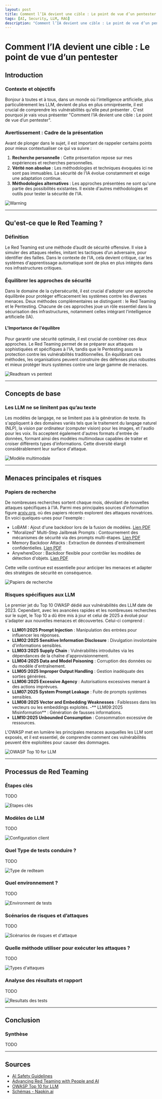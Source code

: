 ```yaml
---
layout: post
title: Comment l’IA devient une cible : Le point de vue d’un pentester
tags: [AI, Security, LLM, RAG]
description: "Comment l’IA devient une cible : Le point de vue d’un pentester"
---
```


# Comment l’IA devient une cible : Le point de vue d’un pentester
## Introduction
### Contexte et objectifs
Bonjour à toutes et à tous, dans un monde où l'intelligence artificielle, plus particulièrement les LLM, devient de plus en plus omniprésente, il est crucial de comprendre les vulnérabilités qu'elle peut présenter . C'est pourquoi je vais vous présenter "Comment l’IA devient une cible : Le point de vue d’un pentester".

### Avertissement : Cadre de la présentation
Avant de plonger dans le sujet, il est important de rappeler certains points pour mieux contextualiser ce qui va suivre :

1. **Recherche personnelle** : Cette présentation repose sur mes expériences et recherches personnelles.
2. **Vérité non absolue** : Les méthodologies et techniques évoquées ici ne sont pas immuables. La sécurité de l'IA évolue constamment et exige une adaptation continue.
3. **Méthodologies alternatives** : Les approches présentées ne sont qu'une partie des possibilités existantes. Il existe d'autres méthodologies et outils pour tester la sécurité de l'IA.

![Warning](/assets/imgs/AI/warning.svg)

---

## Qu'est-ce que le Red Teaming ?

### Définition
Le Red Teaming est une méthode d’audit de sécurité offensive. Il vise à simuler des attaques réelles, imitant les tactiques d’un adversaire, pour identifier des failles. Dans le contexte de l'IA, cela devient critique, car les systèmes d'apprentissage automatique sont de plus en plus intégrés dans nos infrastructures critiques.

### Équilibrer les approches de sécurité
Dans le domaine de la cybersécurité, il est crucial d'adopter une approche équilibrée pour protéger efficacement les systèmes contre les diverses menaces. Deux méthodes complémentaires se distinguent : le Red Teaming et le Pentesting. Chacune de ces approches joue un rôle essentiel dans la sécurisation des infrastructures, notamment celles intégrant l'intelligence artificielle (IA).

#### **L'Importance de l'équilibre**
Pour garantir une sécurité optimale, il est crucial de combiner ces deux approches. Le Red Teaming permet de se préparer aux attaques sophistiquées et spécifiques à l'IA, tandis que le Pentesting assure la protection contre les vulnérabilités traditionnelles. En équilibrant ces méthodes, les organisations peuvent construire des défenses plus robustes et mieux protéger leurs systèmes contre une large gamme de menaces.

![Readteam vs pentest](/assets/imgs/AI/redteam_vs_pentest.svg)

---

## Concepts de base
### Les LLM ne se limitent pas qu’au texte
Les modèles de langage, ne se limitent pas à la génération de texte. Ils s'appliquent à des domaines variés tels que le traitement du langage naturel (NLP), la vision par ordinateur (computer vision) pour les images, et l'audio pour les voix. Ils acceptent également d'autres formats d'entrée de données, formant ainsi des modèles multimodaux capables de traiter et croiser différents types d'informations. Cette diversité élargit considérablement leur surface d'attaque.

![Modèle multimodale](/assets/imgs/AI/multimodales.svg)

---

## Menaces principales et risques
### Papiers de recherche
De nombreuses recherches sortent chaque mois, dévoilant de nouvelles attaques spécifiques à l'IA. Parmi mes principales sources d'information figure [arxiv.org](arxiv.org), où des papiers récents explorent des attaques novatrices. En voici quelques-unes pour l'exemple :

- LoBAM : Ajout d'une backdoor lors de la fusion de modèles. [Lien PDF](https://arxiv.org/pdf/2411.16746)
- "Moralized" Multi-Step Jailbreak Prompts : Contournement des mécanismes de sécurité via des prompts multi-étapes. [Lien PDF](https://arxiv.org/pdf/2411.16730)
- Memory Backdoor Attacks : Extraction de données d'entraînement confidentielles. [Lien PDF](https://arxiv.org/pdf/2411.14516)
- AnywhereDoor : Backdoor flexible pour contrôler les modèles de détection d'objets. [Lien PDF](https://arxiv.org/pdf/2411.14243)

Cette veille continue est essentielle pour anticiper les menaces et adapter des stratégies de sécurité en conséquence.

![Papiers de recherche](/assets/imgs/AI/research_papers.svg)

### Risques spécifiques aux LLM
Le premier jet du Top 10 OWASP dédié aux vulnérabilités des LLM date de 2023. Cependant, avec les avancées rapides et les nombreuses recherches sur le sujet, le Top 10 a dû être mis à jour et celui de 2025 a évolué pour s'adapter aux nouvelles menaces et découvertes. Celui-ci comprend :

- **LLM01:2025 Prompt Injection** : Manipulation des entrées pour influencer les réponses.
- **LLM02:2025 Sensitive Information Disclosure** : Divulgation involontaire d'informations sensibles.
- **LLM03:2025 Supply Chain** : Vulnérabilités introduites via les dépendances de la chaîne d'approvisionnement.
- **LLM04:2025 Data and Model Poisoning** : Corruption des données ou du modèle d'entraînement.
- **LLM05:2025 Improper Output Handling** : Gestion inadéquate des sorties générées.
- **LLM06:2025 Excessive Agency** : Autorisations excessives menant à des actions imprévues.
- **LLM07:2025 System Prompt Leakage** : Fuite de prompts systèmes sensibles.
- **LLM08:2025 Vector and Embedding Weaknesses** : Faiblesses dans les vecteurs ou les embeddings exploités.
-** LLM09:2025 Misinformation** : Génération de fausses informations.
- **LLM10:2025 Unbounded Consumption** : Consommation excessive de ressources.

L'OWASP met en lumière les principales menaces auxquelles les LLM sont exposés, et il est essentiel, de comprendre comment ces vulnérabilités peuvent être exploitées pour causer des dommages.

![OWASP Top 10 for LLM](/assets/imgs/AI/volcano.svg)

---

## Processus de Red Teaming
### Étapes clés
TODO

![Etapes clés](/assets/imgs/AI/etapes_clés.svg)


### Modèles de LLM
TODO

![Configuration client](/assets/imgs/AI/configurations_client.svg)


### Quel Type de tests conduire ?
TODO

![Type de redteam](/assets/imgs/AI/type_of_redteam.svg)

### Quel environnement ?
TODO

![Environment de tests](/assets/imgs/AI/environments.svg)

### Scénarios de risques et d’attaques
TODO

![Scénarios de risques et d'attaque](/assets/imgs/AI/scenarios.svg)

### Quelle méthode utiliser pour exécuter les attaques ?
TODO

![Types d'attaques](/assets/imgs/AI/method_to_use.svg)

### Analyse des résultats et rapport
TODO

![Resultats des tests](/assets/imgs/AI/resultats.svg)

---

## Conclusion
### Synthèse
TODO

---

## Sources

* [AI Safety Guidelines](https://aisi.go.jp/assets/pdf/ai_safety_RT_v1.00_en.pdf)
* [Advancing Red Teaming with People and AI](https://openai.com/index/advancing-red-teaming-with-people-and-ai)
* [OWASP Top 10 for LLM](https://genai.owasp.org/llm-top-10/)
* [Schémas - Napkin.ai](https://app.napkin.ai/)
